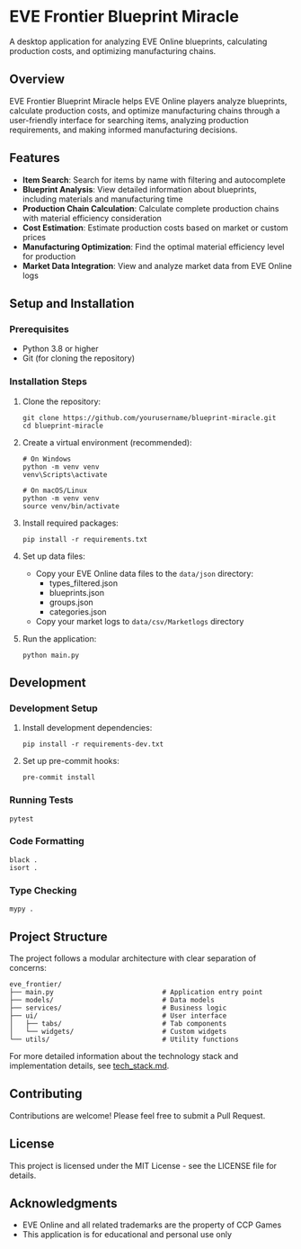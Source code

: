 # EVE Frontier Blueprint Miracle

A desktop application for analyzing EVE Online blueprints, calculating production costs, and optimizing manufacturing chains.

## Overview

EVE Frontier Blueprint Miracle helps EVE Online players analyze blueprints, calculate production costs, and optimize manufacturing chains through a user-friendly interface for searching items, analyzing production requirements, and making informed manufacturing decisions.

## Features

- **Item Search**: Search for items by name with filtering and autocomplete
- **Blueprint Analysis**: View detailed information about blueprints, including materials and manufacturing time
- **Production Chain Calculation**: Calculate complete production chains with material efficiency consideration
- **Cost Estimation**: Estimate production costs based on market or custom prices
- **Manufacturing Optimization**: Find the optimal material efficiency level for production
- **Market Data Integration**: View and analyze market data from EVE Online logs

## Setup and Installation

### Prerequisites

- Python 3.8 or higher
- Git (for cloning the repository)

### Installation Steps

1. Clone the repository:
   ```
   git clone https://github.com/yourusername/blueprint-miracle.git
   cd blueprint-miracle
   ```

2. Create a virtual environment (recommended):
   ```
   # On Windows
   python -m venv venv
   venv\Scripts\activate

   # On macOS/Linux
   python -m venv venv
   source venv/bin/activate
   ```

3. Install required packages:
   ```
   pip install -r requirements.txt
   ```

4. Set up data files:
   - Copy your EVE Online data files to the `data/json` directory:
     - types_filtered.json
     - blueprints.json
     - groups.json
     - categories.json
   - Copy your market logs to `data/csv/Marketlogs` directory

5. Run the application:
   ```
   python main.py
   ```

## Development

### Development Setup

1. Install development dependencies:
   ```
   pip install -r requirements-dev.txt
   ```

2. Set up pre-commit hooks:
   ```
   pre-commit install
   ```

### Running Tests

```
pytest
```

### Code Formatting

```
black .
isort .
```

### Type Checking

```
mypy .
```

## Project Structure

The project follows a modular architecture with clear separation of concerns:

```
eve_frontier/
├── main.py                           # Application entry point
├── models/                           # Data models
├── services/                         # Business logic
├── ui/                               # User interface
│   ├── tabs/                         # Tab components
│   └── widgets/                      # Custom widgets
└── utils/                            # Utility functions
```

For more detailed information about the technology stack and implementation details, see [tech_stack.md](tech_stack.md).

## Contributing

Contributions are welcome! Please feel free to submit a Pull Request.

## License

This project is licensed under the MIT License - see the LICENSE file for details.

## Acknowledgments

- EVE Online and all related trademarks are the property of CCP Games
- This application is for educational and personal use only 
